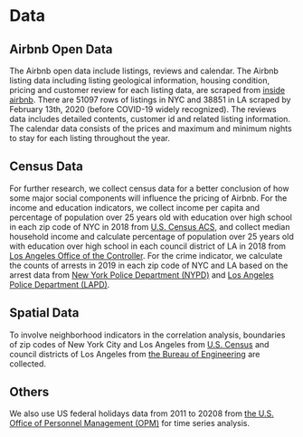 # Data

## Airbnb Open Data

The Airbnb open data include listings, reviews and calendar. The Airbnb listing data including listing geological information, housing condition, pricing and customer review for each listing data, are scraped from [inside airbnb](http://insideairbnb.com/get-the-data.html). There are 51097 rows of listings in NYC and 38851 in LA scraped by February 13th, 2020 (before COVID-19 widely recognized). The reviews data includes detailed contents, customer id and related listing information. The calendar data consists of the prices and maximum and minimum nights to stay for each listing throughout the year.

## Census Data

For further research, we collect census data for a better conclusion of how some major social components will influence the pricing of Airbnb. For the income and education indicators, we collect income per capita and percentage of population over 25 years old with education over high school in each zip code of NYC in 2018 from [U.S. Census ACS](https://www.census.gov/programs-surveys/acs/), and collect median household income and calculate percentage of population over 25 years old with education over high school in each council district of LA in 2018 from [Los Angeles Office of the Controller](https://controllerdata.lacity.org/Statistics/Economy-Panel-LA-Data/4ndk-mmc8/data). For the crime indicator, we calculate the counts of arrests in 2019 in each zip code of NYC and LA based on the arrest data from [New York Police Department (NYPD)](https://data.cityofnewyork.us/Public-Safety/NYPD-Arrests-Data-Historic-/8h9b-rp9u) and [Los Angeles Police Department (LAPD)](https://data.lacity.org/A-Safe-City/Arrest-data-2016-present/sniz-4n2f).

## Spatial Data

To involve neighborhood indicators in the correlation analysis, boundaries of zip codes of New York City and Los Angeles from [U.S. Census](https://www.census.gov/geographies/mapping-files/time-series/geo/carto-boundary-file.html) and council districts of Los Angeles from [the Bureau of Engineering](https://data.lacity.org/A-Well-Run-City/Council-Districts/5v3h-vptv) are collected. 

## Others

We also use US federal holidays data from 2011 to 20208 from [the U.S. Office of Personnel Management (OPM)](https://data.world/sudipta/us-federal-holidays-2011-2020) for time series analysis.
